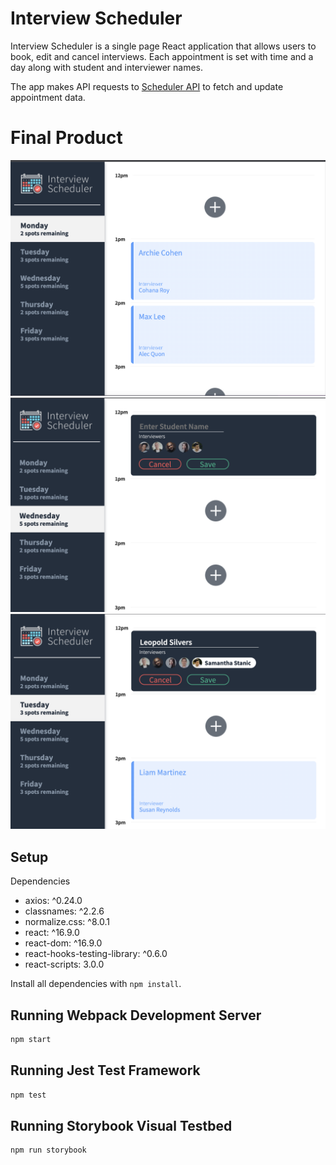 # Interview Scheduler 
Interview Scheduler is a single page React application that allows users to book, edit and cancel interviews. Each appointment is set with time and a day along with student and interviewer names. 

The app makes API requests to [Scheduler API](https://github.com/lighthouse-labs/scheduler-api) to fetch and update appointment data. 

# Final Product
!["Screenshot - view appointments"](https://github.com/akshathakulkarni/Scheduler/blob/master/docs/View.png?raw=true)
!["Screenshot - book an interview"](https://github.com/akshathakulkarni/Scheduler/blob/master/docs/Book.png?raw=true)
!["Screenshot - edit an interview"](https://github.com/akshathakulkarni/Scheduler/blob/master/docs/Edit.png?raw=true)

## Setup

Dependencies 

* axios: ^0.24.0
* classnames: ^2.2.6
* normalize.css: ^8.0.1
* react: ^16.9.0
* react-dom: ^16.9.0
* react-hooks-testing-library: ^0.6.0
* react-scripts: 3.0.0


Install all dependencies with `npm install`.

## Running Webpack Development Server

```sh
npm start
```

## Running Jest Test Framework

```sh
npm test
```

## Running Storybook Visual Testbed

```sh
npm run storybook
```
